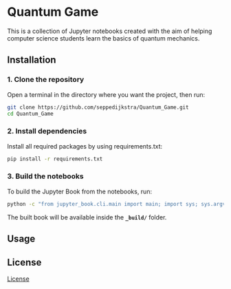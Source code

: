 # Quantum Game
This is a collection of Jupyter notebooks created with the aim of helping computer science students learn the basics of quantum mechanics.

## Installation


### 1. Clone the repository
Open a terminal in the directory where you want the project, then run:

```bash
git clone https://github.com/seppedijkstra/Quantum_Game.git
cd Quantum_Game
````

### 2. Install dependencies

Install all required packages by using requirements.txt:

```bash
pip install -r requirements.txt
```

### 3. Build the notebooks

To build the Jupyter Book from the notebooks, run:

```bash
python -c "from jupyter_book.cli.main import main; import sys; sys.argv = ['jupyter-book', 'build','.'];main()"
```

The built book will be available inside the **`_build/`** folder.

## Usage

## License
[License](./LICENSE.txt)